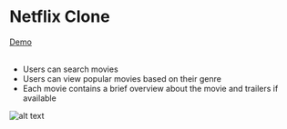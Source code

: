 Netflix Clone
=======
<a href="https://netflix-clone-daca7.firebaseapp.com/">
  Demo
</a>
<br />
<br />
<ul>
  <li>Users can search movies</li>
  <li>Users can view popular movies based on their genre</li>
  <li>Each movie contains a brief overview about the movie and trailers if available</li>
</ul>

![alt text](https://media.giphy.com/media/14mcdRwHEgEG3u/giphy.gif)
